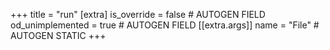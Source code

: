 +++
title = "run"
[extra]
is_override = false # AUTOGEN FIELD
od_unimplemented = true # AUTOGEN FIELD
[[extra.args]]
name = "File" # AUTOGEN STATIC
+++
